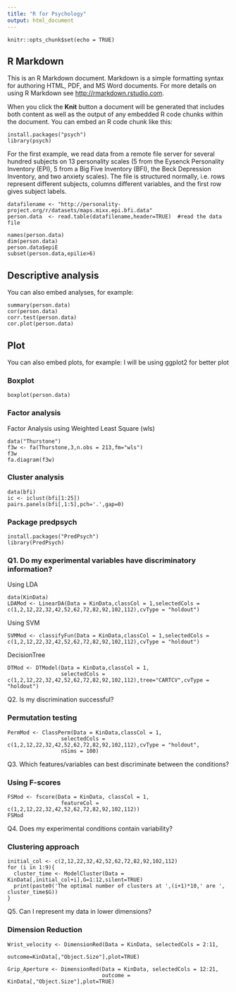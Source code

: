 ```yaml
---
title: "R for Psychology"
output: html_document
---
```


```{r setup, include=FALSE}
knitr::opts_chunk$set(echo = TRUE)
```

## R Markdown

This is an R Markdown document. Markdown is a simple formatting syntax for authoring HTML, PDF, and MS Word documents. For more details on using R Markdown see <http://rmarkdown.rstudio.com>.

When you click the **Knit** button a document will be generated that includes both content as well as the output of any embedded R code chunks within the document. You can embed an R code chunk like this:


```{r}
install.packages("psych")
library(psych)
```

For the first example, we read data from a remote file server for several hundred subjects on 13 personality scales (5 from the Eysenck Personality Inventory (EPI), 5 from a Big Five Inventory (BFI), the Beck Depression Inventory, and two anxiety scales). The file is structured normally, i.e. rows represent different subjects, columns different variables, and the first row gives subject labels.

```{r, eval=FALSE}
datafilename <- "http://personality-project.org/r/datasets/maps.mixx.epi.bfi.data"
person.data  <- read.table(datafilename,header=TRUE)  #read the data file

names(person.data) 
dim(person.data)
person.data$epiE
subset(person.data,epilie>6)  

```

## Descriptive analysis

You can also embed analyses, for example:

```{r, eval=FALSE}
summary(person.data)
cor(person.data)
corr.test(person.data)
cor.plot(person.data)
```

## Plot

You can also embed plots, for example:
I will be using ggplot2 for better plot

### Boxplot
```{r, eval=FALSE}
boxplot(person.data)
```


### Factor analysis
Factor Analysis using Weighted Least Square (wls)

```{r, eval=FALSE}
data("Thurstone")
f3w <- fa(Thurstone,3,n.obs = 213,fm="wls")
f3w
fa.diagram(f3w)
```

### Cluster analysis

```{r, eval=FALSE}
data(bfi)
ic <- iclust(bfi[1:25])
pairs.panels(bfi[,1:5],pch='.',gap=0)
```


### Package predpsych
```{r, eval=FALSE}
install.packages("PredPsych")
library(PredPsych)
```

### Q1. Do my experimental variables have discriminatory information?
Using LDA

```{r, eval=FALSE}
data(KinData)
LDAMod <- LinearDA(Data = KinData,classCol = 1,selectedCols = c(1,2,12,22,32,42,52,62,72,82,92,102,112),cvType = "holdout")

```


Using SVM
```{r, eval=FALSE}
SVMMod <- classifyFun(Data = KinData,classCol = 1,selectedCols = c(1,2,12,22,32,42,52,62,72,82,92,102,112),cvType = "holdout")
```


DecisionTree
```{r, eval=FALSE}
DTMod <- DTModel(Data = KinData,classCol = 1,
                 selectedCols = c(1,2,12,22,32,42,52,62,72,82,92,102,112),tree="CARTCV",cvType = "holdout")
```

Q2. Is my discrimination successful?
### Permutation testing
```{r, eval=FALSE}
PermMod <- ClassPerm(Data = KinData,classCol = 1,
                 selectedCols = c(1,2,12,22,32,42,52,62,72,82,92,102,112),cvType = "holdout",
                 nSims = 100)
```

Q3. Which features/variables can best discriminate between the conditions?
### Using F-scores
```{r, eval=FALSE}
FSMod <- fscore(Data = KinData, classCol = 1,
                 featureCol = c(1,2,12,22,32,42,52,62,72,82,92,102,112))
FSMod
```

Q4. Does my experimental conditions contain variability?
### Clustering approach
```{r, eval=FALSE}
initial_col <- c(2,12,22,32,42,52,62,72,82,92,102,112)
for (i in 1:9){
  cluster_time <- ModelCluster(Data = KinData[,initial_col+i],G=1:12,silent=TRUE)
  print(paste0('The optimal number of clusters at ',(i+1)*10,' are ', cluster_time$G))
}
```

Q5. Can I represent my data in lower dimensions?
### Dimension Reduction
```{r, eval=FALSE}
Wrist_velocity <- DimensionRed(Data = KinData, selectedCols = 2:11,
                               outcome=KinData[,"Object.Size"],plot=TRUE)

Grip_Aperture <- DimensionRed(Data = KinData, selectedCols = 12:21,
                              outcome = KinData[,"Object.Size"],plot=TRUE)
```

